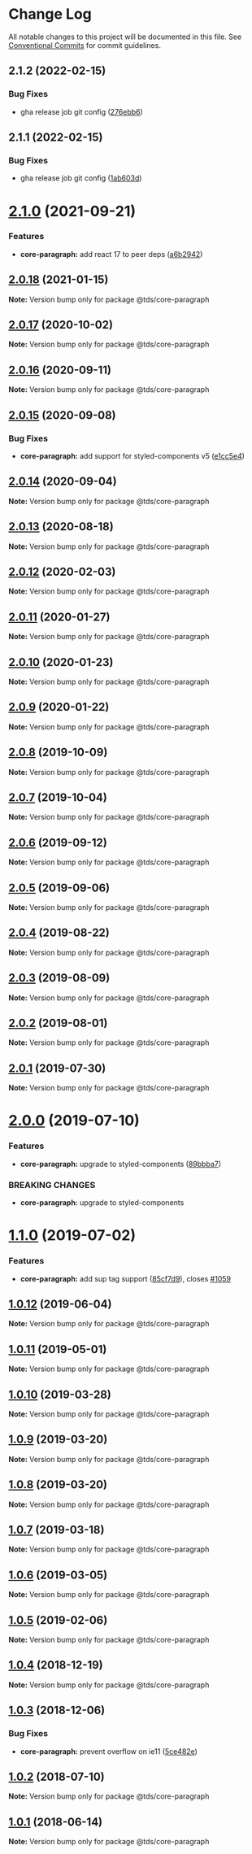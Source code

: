 # Change Log

All notable changes to this project will be documented in this file.
See [Conventional Commits](https://conventionalcommits.org) for commit guidelines.

## 2.1.2 (2022-02-15)


### Bug Fixes

* gha release job git config ([276ebb6](https://github.com/telusdigital/tds/commit/276ebb6968a0b56c9b87c178f6895a60ae108e71))





## 2.1.1 (2022-02-15)


### Bug Fixes

* gha release job git config ([1ab603d](https://github.com/telusdigital/tds/commit/1ab603d68c36219b0711fc353bc2515b64712ca9))





# [2.1.0](https://github.com/telusdigital/tds/compare/@tds/core-paragraph@2.0.18...@tds/core-paragraph@2.1.0) (2021-09-21)


### Features

* **core-paragraph:** add react 17 to peer deps ([a6b2942](https://github.com/telusdigital/tds/commit/a6b2942435a513ba9776208d47472826e3303b4b))





## [2.0.18](https://github.com/telusdigital/tds/compare/@tds/core-paragraph@2.0.17...@tds/core-paragraph@2.0.18) (2021-01-15)

**Note:** Version bump only for package @tds/core-paragraph





## [2.0.17](https://github.com/telusdigital/tds/compare/@tds/core-paragraph@2.0.16...@tds/core-paragraph@2.0.17) (2020-10-02)

**Note:** Version bump only for package @tds/core-paragraph





## [2.0.16](https://github.com/telusdigital/tds/compare/@tds/core-paragraph@2.0.15...@tds/core-paragraph@2.0.16) (2020-09-11)

**Note:** Version bump only for package @tds/core-paragraph





## [2.0.15](https://github.com/telusdigital/tds/compare/@tds/core-paragraph@2.0.14...@tds/core-paragraph@2.0.15) (2020-09-08)


### Bug Fixes

* **core-paragraph:** add support for styled-components v5 ([e1cc5e4](https://github.com/telusdigital/tds/commit/e1cc5e44cd0660ca08c95c3aa31463a305aa6944))





## [2.0.14](https://github.com/telusdigital/tds/compare/@tds/core-paragraph@2.0.13...@tds/core-paragraph@2.0.14) (2020-09-04)

**Note:** Version bump only for package @tds/core-paragraph





## [2.0.13](https://github.com/telusdigital/tds/compare/@tds/core-paragraph@2.0.12...@tds/core-paragraph@2.0.13) (2020-08-18)

**Note:** Version bump only for package @tds/core-paragraph





## [2.0.12](https://github.com/telusdigital/tds/compare/@tds/core-paragraph@2.0.11...@tds/core-paragraph@2.0.12) (2020-02-03)

**Note:** Version bump only for package @tds/core-paragraph





## [2.0.11](https://github.com/telusdigital/tds/compare/@tds/core-paragraph@2.0.10...@tds/core-paragraph@2.0.11) (2020-01-27)

**Note:** Version bump only for package @tds/core-paragraph





## [2.0.10](https://github.com/telusdigital/tds/compare/@tds/core-paragraph@2.0.9...@tds/core-paragraph@2.0.10) (2020-01-23)

**Note:** Version bump only for package @tds/core-paragraph





## [2.0.9](https://github.com/telusdigital/tds/compare/@tds/core-paragraph@2.0.8...@tds/core-paragraph@2.0.9) (2020-01-22)

**Note:** Version bump only for package @tds/core-paragraph





## [2.0.8](https://github.com/telusdigital/tds/compare/@tds/core-paragraph@2.0.7...@tds/core-paragraph@2.0.8) (2019-10-09)

**Note:** Version bump only for package @tds/core-paragraph





## [2.0.7](https://github.com/telusdigital/tds/compare/@tds/core-paragraph@2.0.6...@tds/core-paragraph@2.0.7) (2019-10-04)

**Note:** Version bump only for package @tds/core-paragraph





## [2.0.6](https://github.com/telusdigital/tds/compare/@tds/core-paragraph@2.0.5...@tds/core-paragraph@2.0.6) (2019-09-12)

**Note:** Version bump only for package @tds/core-paragraph





## [2.0.5](https://github.com/telusdigital/tds/compare/@tds/core-paragraph@2.0.4...@tds/core-paragraph@2.0.5) (2019-09-06)

**Note:** Version bump only for package @tds/core-paragraph





## [2.0.4](https://github.com/telusdigital/tds/compare/@tds/core-paragraph@2.0.3...@tds/core-paragraph@2.0.4) (2019-08-22)

**Note:** Version bump only for package @tds/core-paragraph





## [2.0.3](https://github.com/telusdigital/tds/compare/@tds/core-paragraph@2.0.2...@tds/core-paragraph@2.0.3) (2019-08-09)

**Note:** Version bump only for package @tds/core-paragraph





## [2.0.2](https://github.com/telusdigital/tds/compare/@tds/core-paragraph@2.0.1...@tds/core-paragraph@2.0.2) (2019-08-01)

**Note:** Version bump only for package @tds/core-paragraph





## [2.0.1](https://github.com/telusdigital/tds/compare/@tds/core-paragraph@2.0.0...@tds/core-paragraph@2.0.1) (2019-07-30)

**Note:** Version bump only for package @tds/core-paragraph





# [2.0.0](https://github.com/telusdigital/tds/compare/@tds/core-paragraph@1.1.0...@tds/core-paragraph@2.0.0) (2019-07-10)


### Features

* **core-paragraph:** upgrade to styled-components ([89bbba7](https://github.com/telusdigital/tds/commit/89bbba7))


### BREAKING CHANGES

* **core-paragraph:** upgrade to styled-components





# [1.1.0](https://github.com/telusdigital/tds/compare/@tds/core-paragraph@1.0.12...@tds/core-paragraph@1.1.0) (2019-07-02)


### Features

* **core-paragraph:** add sup tag support ([85cf7d9](https://github.com/telusdigital/tds/commit/85cf7d9)), closes [#1059](https://github.com/telusdigital/tds/issues/1059)





## [1.0.12](https://github.com/telusdigital/tds/compare/@tds/core-paragraph@1.0.11...@tds/core-paragraph@1.0.12) (2019-06-04)

**Note:** Version bump only for package @tds/core-paragraph

## [1.0.11](https://github.com/telusdigital/tds/compare/@tds/core-paragraph@1.0.10...@tds/core-paragraph@1.0.11) (2019-05-01)

**Note:** Version bump only for package @tds/core-paragraph

## [1.0.10](https://github.com/telusdigital/tds/compare/@tds/core-paragraph@1.0.9...@tds/core-paragraph@1.0.10) (2019-03-28)

**Note:** Version bump only for package @tds/core-paragraph

## [1.0.9](https://github.com/telusdigital/tds/compare/@tds/core-paragraph@1.0.8...@tds/core-paragraph@1.0.9) (2019-03-20)

**Note:** Version bump only for package @tds/core-paragraph

## [1.0.8](https://github.com/telusdigital/tds/compare/@tds/core-paragraph@1.0.7...@tds/core-paragraph@1.0.8) (2019-03-20)

**Note:** Version bump only for package @tds/core-paragraph

## [1.0.7](https://github.com/telusdigital/tds/compare/@tds/core-paragraph@1.0.6...@tds/core-paragraph@1.0.7) (2019-03-18)

**Note:** Version bump only for package @tds/core-paragraph

## [1.0.6](https://github.com/telusdigital/tds/compare/@tds/core-paragraph@1.0.5...@tds/core-paragraph@1.0.6) (2019-03-05)

**Note:** Version bump only for package @tds/core-paragraph

## [1.0.5](https://github.com/telusdigital/tds/compare/@tds/core-paragraph@1.0.4...@tds/core-paragraph@1.0.5) (2019-02-06)

**Note:** Version bump only for package @tds/core-paragraph

<a name="1.0.4"></a>

## [1.0.4](https://github.com/telusdigital/tds/compare/@tds/core-paragraph@1.0.3...@tds/core-paragraph@1.0.4) (2018-12-19)

**Note:** Version bump only for package @tds/core-paragraph

<a name="1.0.3"></a>

## [1.0.3](https://github.com/telusdigital/tds/compare/@tds/core-paragraph@1.0.2...@tds/core-paragraph@1.0.3) (2018-12-06)

### Bug Fixes

- **core-paragraph:** prevent overflow on ie11 ([5ce482e](https://github.com/telusdigital/tds/commit/5ce482e))

<a name="1.0.2"></a>

## [1.0.2](https://github.com/telusdigital/tds/compare/@tds/core-paragraph@1.0.1...@tds/core-paragraph@1.0.2) (2018-07-10)

**Note:** Version bump only for package @tds/core-paragraph

<a name="1.0.1"></a>

## [1.0.1](https://github.com/telusdigital/tds/compare/@tds/core-paragraph@1.0.0...@tds/core-paragraph@1.0.1) (2018-06-14)

**Note:** Version bump only for package @tds/core-paragraph
